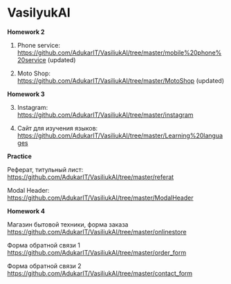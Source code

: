# VasilyukAI

**Homework 2**

1. Phone service: <https://github.com/AdukarIT/VasiliukAI/tree/master/mobile%20phone%20service> (updated)

2. Moto Shop: <https://github.com/AdukarIT/VasiliukAI/tree/master/MotoShop> (updated)

**Homework 3**

3. Instagram: <https://github.com/AdukarIT/VasiliukAI/tree/master/instagram>

4. Сайт для изучения языков: <https://github.com/AdukarIT/VasiliukAI/tree/master/Learning%20languages>

**Practice**

Реферат, титульный лист: <https://github.com/AdukarIT/VasiliukAI/tree/master/referat>

Modal Header: <https://github.com/AdukarIT/VasiliukAI/tree/master/ModalHeader>

**Homework 4**

Магазин бытовой техники, форма заказа <https://github.com/AdukarIT/VasiliukAI/tree/master/onlinestore> 

Форма обратной связи 1 <https://github.com/AdukarIT/VasiliukAI/tree/master/order_form> 

Форма обратной связи 2 <https://github.com/AdukarIT/VasiliukAI/tree/master/contact_form>


